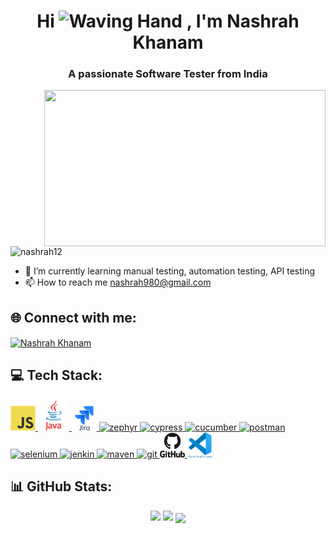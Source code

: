 <h1 align="center">Hi <img src="https://raw.githubusercontent.com/Tarikul-Islam-Anik/Animated-Fluent-Emojis/master/Emojis/Hand%20gestures/Waving%20Hand.png" alt="Waving Hand" width="40" height="40" /> , I'm Nashrah Khanam</h1>
<h3 align="center">A passionate Software Tester from India</h3>

<img align="right" width="450"  height ="250" src="https://user-images.githubusercontent.com/74038190/225813708-98b745f2-7d22-48cf-9150-083f1b00d6c9.gif">

<p align="left"> <img src="https://komarev.com/ghpvc/?username=nashrah12&label=Profile%20views&color=0e75b6&style=flat" alt="nashrah12" /> </p>

- 🌱 I’m currently learning manual testing, automation testing, API testing
- 📫 How to reach me nashrah980@gmail.com


  

<h2 align="left">🌐 Connect with me:</h2>
<p align="left">

<a href="https://www.linkedin.com/in/nashrahkhanam/" target="blank"><img align="center" src="https://raw.githubusercontent.com/rahuldkjain/github-profile-readme-generator/master/src/images/icons/Social/linked-in-alt.svg" alt="Nashrah Khanam" height="30" width="40" /></a>


</p>

<h2 align="left">💻 Tech Stack:</h2>
<p align="left"><a href="https://developer.mozilla.org/en-US/docs/Web/JavaScript" target="_blank" rel="noreferrer"> <img src="https://raw.githubusercontent.com/devicons/devicon/master/icons/javascript/javascript-original.svg" alt="javascript" width="40" height="40"/><a href="https://www.java.com/en/" target="_blank" rel="noreferrer"> <img src="https://raw.githubusercontent.com/devicons/devicon/master/icons/java/java-original-wordmark.svg" alt="java" width="50" height="50"/> </a> </a><a href="https://www.atlassian.com/software/jira" target="_blank" rel="noreferrer"> <img src="https://raw.githubusercontent.com/devicons/devicon/master/icons/jira/jira-original-wordmark.svg" alt="jira" width="40" height="40"/> </a><a href="https://zephyrdocs.atlassian.net/wiki/spaces/ALLDOCS/overview?mode=global" target="_blank" rel="noreferrer"> <img src="https://marketplace.atlassian.com/product-listing/files/6d82b909-ae65-46de-99d5-1c812e23388b?fileType=image&mode=full-fit" alt="zephyr" width="40" height="40"/> </a> <a href="https://docs.cypress.io/app/get-started/why-cypress" target="_blank" rel="noreferrer"> <img src="https://cdn.worldvectorlogo.com/logos/cypress-1.svg" alt="cypress" width="40" height="40"/> </a>  <a href="https://github.com/badeball/cypress-cucumber-preprocessor" target="_blank" rel="noreferrer"> <img src="https://icon.icepanel.io/Technology/svg/Cucumber.svg" alt="cucumber" width="40" height="40"/> </a>  <a href="https://www.postman.com/" target="_blank" rel="noreferrer"> <img src="https://www.vectorlogo.zone/logos/getpostman/getpostman-icon.svg" alt="postman" width="40" height="40" /> <a href="https://www.selenium.dev/documentation/" target="_blank" rel="noreferrer"> <img src="https://github.com/gilbarbara/logos/blob/main/logos/selenium.svg" alt="selenium" width="40" height="40" /> </a> <a href="https://www.jenkins.io/doc/" target="_blank" rel="noreferrer"> <img src="https://www.vectorlogo.zone/logos/jenkins/jenkins-icon.svg" alt="jenkin" width="40" height="40" /> </a> <a href="https://maven.apache.org/guides/index.html" target="_blank" rel="noreferrer"> <img src="https://www.vectorlogo.zone/logos/apache_maven/apache_maven-ar21~bgwhite.svg" alt="maven" width="40" height="40" /> </a> <a href="https://git-scm.com/" target="_blank" rel="noreferrer"> <img src="https://www.vectorlogo.zone/logos/git-scm/git-scm-icon.svg" alt="git" width="40" height="40"/> </a>   <a href="https://docs.github.com/en" target="_blank" rel="noreferrer"> <img src="https://raw.githubusercontent.com/devicons/devicon/master/icons/github/github-original-wordmark.svg" alt="github" width="40" height="40"/> </a> <a href="https://code.visualstudio.com/docs" target="_blank" rel="noreferrer"> <img src="https://raw.githubusercontent.com/devicons/devicon/master/icons/vscode/vscode-original-wordmark.svg" alt="vscode" width="40" height="40"/> </a>   </p>

<h2>📊 GitHub Stats:</h2>
<p align="left">

<p align="center">
  <img width="48%" src="https://github-readme-stats.vercel.app/api?username=nashrah12&show_icons=true&theme=default&count_private=true" />
  <img width="48%" src="https://github-readme-streak-stats.herokuapp.com/?user=nashrah12&theme=default" />
  <img src="https://github-readme-stats.vercel.app/api/top-langs/?username=nashrah12&theme=default&count_private=true" align="center" />
</p>
</br>

